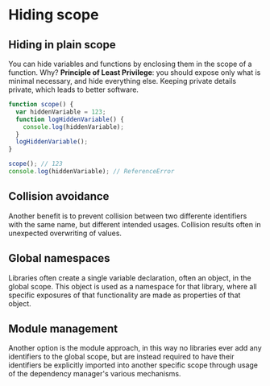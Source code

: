 # Hiding scope

## Hiding in plain scope

You can hide variables and functions by enclosing them in the scope of a function.
Why? **Principle of Least Privilege**: you should expose only what is minimal necessary, and hide everything else.
Keeping private details private, which leads to better software.

```js
function scope() {
  var hiddenVariable = 123;
  function logHiddenVariable() {
    console.log(hiddenVariable);
  }
  logHiddenVariable();
}

scope(); // 123
console.log(hiddenVariable); // ReferenceError
```

## Collision avoidance

Another benefit is to prevent collision between two differente identifiers with the same name, but different intended usages.
Collision results often in unexpected overwriting of values.

## Global namespaces

Libraries often create a single variable declaration, often an object, in the global scope. This object is used as a namespace for that library, where all specific exposures of that functionality are made as properties of that object.

## Module management

Another option is the module approach, in this way no libraries ever add any identifiers to the global scope, but are instead required to have their identifiers be explicitly imported into another specific scope through usage of the dependency manager's various mechanisms.
